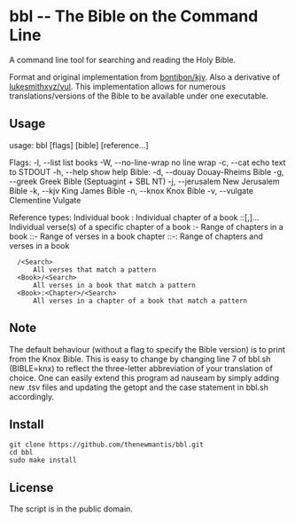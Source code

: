 # bbl -- The Bible on the Command Line

A command line tool for searching and reading the Holy Bible.

Format and original implementation from [bontibon/kjv](https://github.com/bontibon/kjv). Also a derivative of [lukesmithxyz/vul](https://github.com/LukeSmithxyz/vul).
This implementation allows for numerous translations/versions of the Bible to be available under one executable.

## Usage

usage: bbl [flags] [bible] [reference...]

  Flags:
  -l, --list              list books
  -W, --no-line-wrap      no line wrap
  -c, --cat               echo text to STDOUT
  -h, --help              show help
  Bible:
  -d, --douay             Douay-Rheims Bible
  -g, --greek             Greek Bible (Septuagint + SBL NT)
  -j, --jerusalem         New Jerusalem Bible
  -k, --kjv               King James Bible
  -n, --knox              Knox Bible
  -v, --vulgate           Clementine Vulgate

  Reference types:
      <Book>
          Individual book
      <Book>:<Chapter>
          Individual chapter of a book
      <Book>:<Chapter>:<Verse>[,<Verse>]...
          Individual verse(s) of a specific chapter of a book
      <Book>:<Chapter>-<Chapter>
          Range of chapters in a book
      <Book>:<Chapter>:<Verse>-<Verse>
          Range of verses in a book chapter
      <Book>:<Chapter>:<Verse>-<Chapter>:<Verse>
          Range of chapters and verses in a book

      /<Search>
          All verses that match a pattern
      <Book>/<Search>
          All verses in a book that match a pattern
      <Book>:<Chapter>/<Search>
          All verses in a chapter of a book that match a pattern

## Note

The default behaviour (without a flag to specify the Bible version) is to print from the Knox Bible.
This is easy to change by changing line 7 of bbl.sh (BIBLE=knx) to reflect the three-letter abbreviation of your translation of choice.
One can easily extend this program ad nauseam by simply adding new .tsv files and updating the getopt and the case statement in bbl.sh accordingly.

## Install

```
git clone https://github.com/thenewmantis/bbl.git
cd bbl
sudo make install
```

## License

The script is in the public domain.
